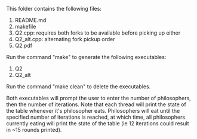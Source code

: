 This folder contains the following files:
1. README.md
2. makefile
3. Q2.cpp: requires both forks to be available before picking up either
4. Q2_alt.cpp: alternating fork pickup order
4. Q2.pdf

Run the command "make" to generate the following executables:
1. Q2
2. Q2_alt

Run the command "make clean" to delete the executables.

Both executables will prompt the user to enter the number of philosophers, then the number of iterations.
Note that each thread will print the state of the table whenever it's philosopher eats. 
Philosophers will eat until the specified number of iterations is reached, at which time, all philosophers currently
eating will print the state of the table (ie 12 iterations could result in ~15 rounds printed).